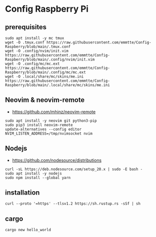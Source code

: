 # Config Raspberry Pi

## prerequisites
```
sudo apt install -y mc tmux
wget -O .tmux.conf https://raw.githubusercontent.com/emmtte/Config-Raspberry/blob/main/.tmux.conf
wget -O .config/nvim/init.vim https://raw.githubusercontent.com/emmtte/Config-Raspberry/blob/main/.config/nvim/init.vim
wget -O .config/mc/mc.ext https://raw.githubusercontent.com/emmtte/Config-Raspberry/blob/main/.config/mc/mc.ext
wget -O .local/share/mc/skins/me.ini https://raw.githubusercontent.com/emmtte/Config-Raspberry/blob/main/.local/share/mc/skins/me.ini
```

## Neovim & neovim-remote
- https://github.com/mhinz/neovim-remote
```
sudo apt install -y neovim git python3-pip
sudo pip3 install neovim-remote
update-alternatives --config editor
NVIM_LISTEN_ADDRESS=/tmp/nvimsocket nvim
```

## Nodejs
- https://github.com/nodesource/distributions
```
curl -sL https://deb.nodesource.com/setup_20.x | sudo -E bash -
sudo apt install -y nodejs
sudo npm install --global yarn
```




## installation
```curl --proto '=https' --tlsv1.2 https://sh.rustup.rs -sSf | sh```

## cargo
```cargo new hello_world```

